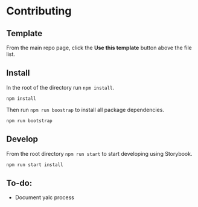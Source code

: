 # Contributing

## Template

From the main repo page, click the **Use this template** button above the file list.

## Install

In the root of the directory run `npm install`.

```
npm install
```

Then run `npm run boostrap` to install all package dependencies.

```
npm run bootstrap
```

## Develop

From the root directory `npm run start` to start developing using Storybook.

```
npm run start install
```

## To-do:

- Document yalc process
